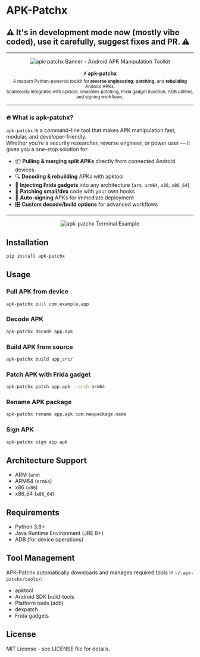 # APK-Patchx
## ⚠️ It's in development mode now (mostly vibe coded), use it carefully, suggest fixes and PR. ⚠️
---
<p align="center">
  <img src="https://placehold.co/1000x280/0d1117/39ff14?font=Fira%20Code&text=apk-patchx%20%E2%80%A2%20APK%20Manipulation%20Toolkit" alt="apk-patchx Banner - Android APK Manipulation Toolkit">
</p>

<p align="center">
  <b>⚡ apk-patchx</b><br>
  <sub>
    A modern Python-powered toolkit for <b>reverse engineering</b>, <b>patching</b>, and <b>rebuilding</b> Android APKs.<br>
    Seamlessly integrates with apktool, smali/dex patching, Frida gadget injection, ADB utilities, and signing workflows.
  </sub>
</p>

---

### 🔥 What is apk-patchx?
`apk-patchx` is a command-line tool that makes APK manipulation fast, modular, and developer-friendly.  
Whether you’re a security researcher, reverse engineer, or power user — it gives you a one-stop solution for:  

- 📦 **Pulling & merging split APKs** directly from connected Android devices  
- 🔍 **Decoding & rebuilding** APKs with apktool  
- 🧩 **Injecting Frida gadgets** into any architecture (`arm`, `arm64`, `x86`, `x86_64`)  
- 📝 **Patching smali/dex** code with your own hooks  
- 🔑 **Auto-signing** APKs for immediate deployment  
- 🎛️ **Custom decode/build options** for advanced workflows  

---

<p align="center">
  <img src="https://placehold.co/950x250/000000/39ff14?font=JetBrains%20Mono&text=%24%20apk-patchx%20patch%20app.apk%20--arch%20arm64%20--frida-version%2016.1.2" alt="apk-patchx Terminal Example">
</p>

## Installation

```bash
pip install apk-patchx
```

## Usage

### Pull APK from device
```bash
apk-patchx pull com.example.app
```

### Decode APK
```bash
apk-patchx decode app.apk
```

### Build APK from source
```bash
apk-patchx build app_src/
```

### Patch APK with Frida gadget
```bash
apk-patchx patch app.apk --arch arm64
```

### Rename APK package
```bash
apk-patchx rename app.apk com.newpackage.name
```

### Sign APK
```bash
apk-patchx sign app.apk
```

## Architecture Support

- ARM (`arm`)
- ARM64 (`arm64`) 
- x86 (`x86`)
- x86_64 (`x86_64`)

## Requirements

- Python 3.8+
- Java Runtime Environment (JRE 8+)
- ADB (for device operations)

## Tool Management

APK-Patchx automatically downloads and manages required tools in `~/.apk-patchx/tools/`:

- apktool
- Android SDK build-tools
- Platform tools (adb)
- dexpatch
- Frida gadgets

## License

MIT License - see LICENSE file for details.
